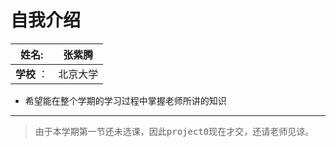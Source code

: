 自我介绍
===
|**姓名**:      |   张紫腾   |
| ---- | ---- |
|**学校** ：     |   北京大学   |

* 希望能在整个学期的学习过程中掌握老师所讲的知识

------

><kbd>由于本学期第一节还未选课，因此project0现在才交，还请老师见谅。</kbd>